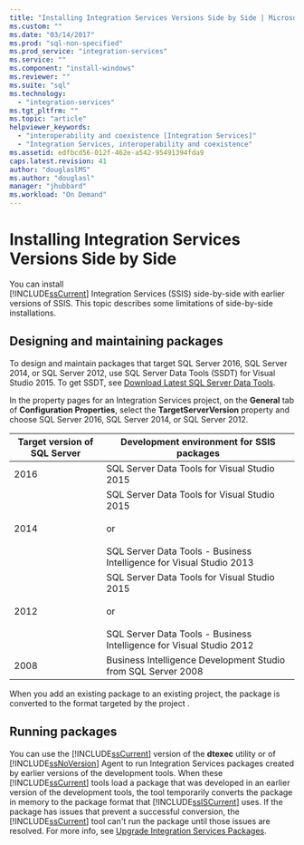 ```yaml
---
title: "Installing Integration Services Versions Side by Side | Microsoft Docs"
ms.custom: ""
ms.date: "03/14/2017"
ms.prod: "sql-non-specified"
ms.prod_service: "integration-services"
ms.service: ""
ms.component: "install-windows"
ms.reviewer: ""
ms.suite: "sql"
ms.technology: 
  - "integration-services"
ms.tgt_pltfrm: ""
ms.topic: "article"
helpviewer_keywords: 
  - "interoperability and coexistence [Integration Services]"
  - "Integration Services, interoperability and coexistence"
ms.assetid: edfbcd56-012f-462e-a542-95491394fda9
caps.latest.revision: 41
author: "douglaslMS"
ms.author: "douglasl"
manager: "jhubbard"
ms.workload: "On Demand"
---
```

# Installing Integration Services Versions Side by Side
  You can install   
      [!INCLUDE[ssCurrent](../../includes/sscurrent-md.md)] Integration Services (SSIS) side-by-side with earlier versions of SSIS. This topic describes some limitations of side-by-side installations.  
  
## Designing and maintaining packages  
 To design and maintain packages that target SQL Server 2016, SQL Server 2014, or SQL Server 2012, use SQL Server Data Tools (SSDT) for Visual Studio 2015. To get SSDT, see [Download Latest SQL Server Data Tools](../../ssdt/download-sql-server-data-tools-ssdt.md).  
  
 In the property pages for an Integration Services project, on the **General** tab of **Configuration Properties**, select the **TargetServerVersion** property and choose SQL Server 2016, SQL Server 2014, or SQL Server 2012.  
  
|Target version of SQL Server|Development environment for SSIS packages|  
|----------------------------------|-----------------------------------------------|  
|2016|SQL Server Data Tools for Visual Studio 2015|  
|2014|SQL Server Data Tools for Visual Studio 2015<br /><br /> or<br /><br /> SQL Server Data Tools - Business Intelligence for Visual Studio 2013|  
|2012|SQL Server Data Tools for Visual Studio 2015<br /><br /> or<br /><br /> SQL Server Data Tools - Business Intelligence for Visual Studio 2012|  
|2008|Business Intelligence Development Studio from SQL Server 2008|  
  
 When you add an existing package to an existing project, the package is converted to the format targeted by the project .  
  
## Running packages  
 You can use the [!INCLUDE[ssCurrent](../../includes/sscurrent-md.md)] version of the **dtexec** utility or of [!INCLUDE[ssNoVersion](../../includes/ssnoversion-md.md)] Agent to run Integration Services packages created by earlier versions of the development tools. When these [!INCLUDE[ssCurrent](../../includes/sscurrent-md.md)] tools load a package that was developed in an earlier version of the development tools, the tool temporarily converts the package in memory to the package format that [!INCLUDE[ssISCurrent](../../includes/ssiscurrent-md.md)] uses. If the package has issues that prevent a successful conversion, the [!INCLUDE[ssCurrent](../../includes/sscurrent-md.md)] tool can't run the package until those issues are resolved. For more info, see [Upgrade Integration Services Packages](../../integration-services/install-windows/upgrade-integration-services-packages.md).  
  
  
